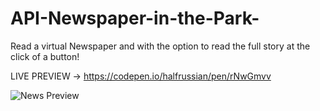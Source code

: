 
# API-Newspaper-in-the-Park-
Read a virtual Newspaper and with the option to read the full story at the click of a button!

LIVE PREVIEW -> https://codepen.io/halfrussian/pen/rNwGmvv

![News Preview](https://user-images.githubusercontent.com/84690420/133336504-3d204754-848b-470f-871a-c5ed2737124d.PNG)
